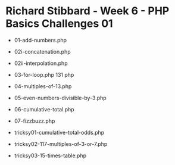 # Richard Stibbard - Week 6 - PHP Basics Challenges 01


- 01-add-numbers.php	
- 02i-concatenation.php
- 02ii-interpolation.php
- 03-for-loop.php	131	php
- 04-multiples-of-13.php
- 05-even-numbers-divisible-by-3.php
- 06-cumulative-total.php
- 07-fizzbuzz.php

- tricksy01-cumulative-total-odds.php
- tricksy02-117-multiples-of-3-or-7.php
- tricksy03-15-times-table.php
